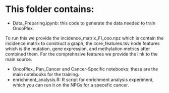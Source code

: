 # This folder contains:

- Data_Preparing.ipynb: this code to generate the data needed to train OncoPlex.

To run this we provide the incidence_matrix_FI_coo.npz which is contain the incidence matrix to construct a graph, the core_features.tsv node features which is the mutation, gene expression, and methylation metrics after combined them. For the comprehnsive features we provide the link to the main source. 

- OncoPlex_ Pan_Cancer and Cancer-Specific notebooks: these are the main notebooks for the training. 
- enrichment_analysis.R: R script for enrichment analysis experiment, which you can run it on the NPGs for a specefic cancer. 
